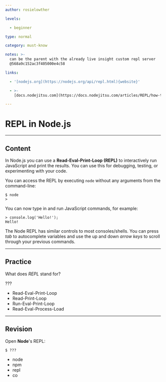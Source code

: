 ```yaml
---
author: rosielowther

levels:

  - beginner

type: normal

category: must-know

notes: >-
  can be the parent with the already live insight custom repl server
  @568a9c152ac3f405000e4c58

links:

  - '[nodejs.org](https://nodejs.org/api/repl.html){website}'

  - >-
    [docs.nodejitsu.com](https://docs.nodejitsu.com/articles/REPL/how-to-use-nodejs-repl){website}

---
```


# REPL in Node.js

---

## Content

In Node.js you can use a **Read-Eval-Print-Loop (REPL)** to interactively run JavaScript and print the results. You can use this for debugging, testing, or experimenting with your code.

You can access the REPL by executing `node` without any arguments from the command-line:

```
$ node
>
```

You can now type in and run JavaScript commands, for example:

```
> console.log('Hello!');
Hello!
```

The Node REPL has similar controls to most consoles/shells. You can press _tab_ to autocomplete variables and use the up and down _arrow keys_ to scroll through your previous commands.

---

## Practice

What does _REPL_ stand for?

???

- Read-Eval-Print-Loop
- Read-Print-Loop
- Run-Eval-Print-Loop
- Read-Eval-Process-Load

---

## Revision

Open **Node**'s REPL:

```
$ ???
```

- node
- npm
- repl
- co
